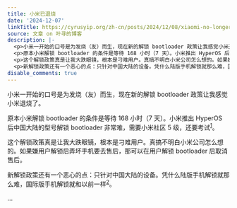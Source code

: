 ```yaml
---
title: 小米已退烧
date: '2024-12-07'
linkTitle: https://cyrusyip.org/zh-cn/posts/2024/12/08/xiaomi-no-longer-for-fans/
source: 文章 on 叶寻的博客
description: |-
  <p>小米一开始的口号是为发烧（友）而生，现在新的解锁 bootloader 政策让我感觉小米退烧了。</p>
  <p>原本小米解锁 bootloader 的条件是等待 168 小时（7 天）。小米推出 HyperOS 后中国大陆的型号解锁 bootloader 非常难，需要小米社区 5 级，还要考试<sup id="fnref:1"><a href="#fn:1" class="footnote-ref" role="doc-noteref">1</a></sup>。</p>
  <p>这个解锁政策真是让我大跌眼镜，根本是刁难用户。真搞不明白小米公司怎么想的。如果嫌用户解锁后弄坏手机要去售后，那可以在用户解锁 bootloader 后取消售后。</p>
  <p>新解锁政策还有一个恶心的点：只针对中国大陆的设备。凭什么陆版手机解锁就那么难，国际版手机解锁就和以前一样<sup id="fnref:2"><a href="#fn:2" class="footnote-ref" role="doc-noteref">2</a></sup>。</p> ...
disable_comments: true
---
```

<p>小米一开始的口号是为发烧（友）而生，现在新的解锁 bootloader 政策让我感觉小米退烧了。</p>
<p>原本小米解锁 bootloader 的条件是等待 168 小时（7 天）。小米推出 HyperOS 后中国大陆的型号解锁 bootloader 非常难，需要小米社区 5 级，还要考试<sup id="fnref:1"><a href="#fn:1" class="footnote-ref" role="doc-noteref">1</a></sup>。</p>
<p>这个解锁政策真是让我大跌眼镜，根本是刁难用户。真搞不明白小米公司怎么想的。如果嫌用户解锁后弄坏手机要去售后，那可以在用户解锁 bootloader 后取消售后。</p>
<p>新解锁政策还有一个恶心的点：只针对中国大陆的设备。凭什么陆版手机解锁就那么难，国际版手机解锁就和以前一样<sup id="fnref:2"><a href="#fn:2" class="footnote-ref" role="doc-noteref">2</a></sup>。</p> ...